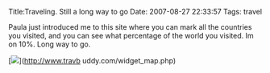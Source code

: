 Title:Traveling. Still a long way to go
Date: 2007-08-27 22:33:57
Tags: travel

Paula just introduced me to this site where you can mark all the countries you
visited, and you can see what percentage of the world you visited. Im on 10%.
Long way to go.

[![](/static/images/widget_map_promote.gif)](http://www.travb
uddy.com/widget_map.php)


